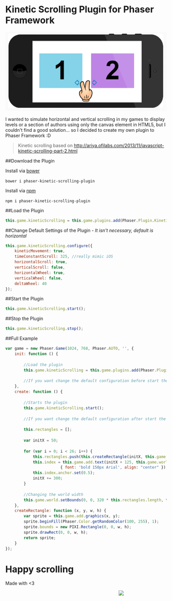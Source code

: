 # Kinetic Scrolling Plugin for Phaser Framework

![Kinetic Scrolling Plugin](https://raw.githubusercontent.com/jdnichollsc/Phaser-Kinetic-Scrolling-Plugin/gh-pages/img/plugin.png)

I wanted to simulate horizontal and vertical scrolling in my games to display levels or a section of authors using only the canvas element in HTML5, but I couldn't find a good solution... so I decided to create my own plugin to Phaser Framework :D

> Kinetic scrolling based on http://ariya.ofilabs.com/2013/11/javascript-kinetic-scrolling-part-2.html

##Download the Plugin

Install via [bower](http://bower.io)

`bower i phaser-kinetic-scrolling-plugin`

Install via [npm](https://www.npmjs.com)

`npm i phaser-kinetic-scrolling-plugin`

##Load the Plugin

```javascript
this.game.kineticScrolling = this.game.plugins.add(Phaser.Plugin.KineticScrolling);
```

##Change Default Settings of the Plugin - *_It isn't necessary, default is horizontal_*

```javascript
this.game.kineticScrolling.configure({
    kineticMovement: true,
    timeConstantScroll: 325, //really mimic iOS
    horizontalScroll: true,
    verticalScroll: false,
    horizontalWheel: true,
    verticalWheel: false,
    deltaWheel: 40
});
```

##Start the Plugin

```javascript
this.game.kineticScrolling.start();
```

##Stop the Plugin

```javascript
this.game.kineticScrolling.stop();
```

##Full Example

```javascript
var game = new Phaser.Game(1024, 768, Phaser.AUTO, '', {
    init: function () {
        
        //Load the plugin
        this.game.kineticScrolling = this.game.plugins.add(Phaser.Plugin.KineticScrolling);
        
        //If you want change the default configuration before start the plugin
    },
    create: function () {

        //Starts the plugin
        this.game.kineticScrolling.start();
        
        //If you want change the default configuration after start the plugin

        this.rectangles = [];

        var initX = 50;

        for (var i = 0; i < 26; i++) {
            this.rectangles.push(this.createRectangle(initX, this.game.world.centerY - 100, 250, 200));
            this.index = this.game.add.text(initX + 125, this.game.world.centerY, i + 1,
                        { font: 'bold 150px Arial', align: "center" });
            this.index.anchor.set(0.5);
            initX += 300;
        }

        //Changing the world width
        this.game.world.setBounds(0, 0, 320 * this.rectangles.length, this.game.height);
    },
    createRectangle: function (x, y, w, h) {
        var sprite = this.game.add.graphics(x, y);
        sprite.beginFill(Phaser.Color.getRandomColor(100, 255), 1);
        sprite.bounds = new PIXI.Rectangle(0, 0, w, h);
        sprite.drawRect(0, 0, w, h);
        return sprite;
    }
});
```

# Happy scrolling
Made with <3

<img width="150px" src="http://phaser.azurewebsites.net/assets/nicholls.png" align="right">
